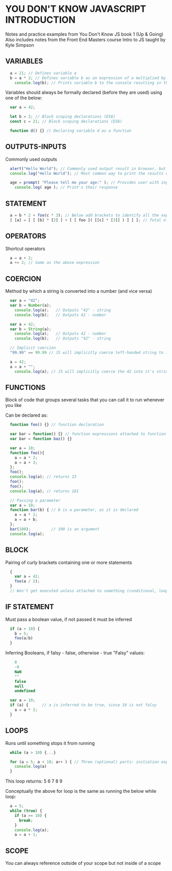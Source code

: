 # YOU DON'T KNOW JAVASCRIPT INTRODUCTION
Notes and practice examples from You Don't Know JS book 1 (Up & Going)
Also includes notes from the Front End Masters course Intro to JS
taught by Kyle Simpson

## VARIABLES

```js
  a = 21; // Defines variable a
  b = a * 2; // Defines variable b as an expression of a multiplied by two
    console.log(b); // Prints variable b to the console resulting in the output '42'
```

Variables should always be formally declared (before they are used) using one of the below:
```js
  var a = 42;

  let b = 2; // Block scoping declarations (ES6)
  const c = 21; // Block scoping declarations (ES6)

  function d() {} // Declaring variable d as a function
```

## OUTPUTS-INPUTS

Commonly used outputs

```js
  alert("Hello World"); // Commonly used output result in browser, but not part of JS
  console.log("Hello World"); // Most common way to print the results of your test

  age = prompt( "Please tell me your age:" ); // Provides user with input prompt
    console.log( age ); // Print's their response
```

## STATEMENT

```js
  a = b * 2 + foo(c * 3); // Below add brackets to identify all the expressions
  [ [a] = [ [ [b] * [2] ] + [ [ foo ]( [[c] * [3]] ) ] ] ]; // Total of  11 expressions compose this statement
```

## OPERATORS

Shortcut operators
```js
  a = a + 2;
  a += 2; // Same as the above expression
```

## COERCION
Method by which a string is converted into a number (and vice versa)

```js
  var a = "42";
  var b = Number(a);
    console.log(a);   // Outputs "42" - string
    console.log(b);   // Outputs 42 - number

  var a = 42;
  var b = String(a);
    console.log(a);   // Outputs 42 - number
    console.log(b);   // Outputs "42" - string

  // Implicit coercion
  "99.99" == 99.99 // JS will implicitly coerce left-handed string to it's number equivalent

  a = 42;
  a = a + "";
    console.log(a); // JS will implicitly coerce the 42 into it's string equivalent
```

## FUNCTIONS
Block of code that groups several tasks that you can call it to run whenever you like

Can be declared as:
```js
  function foo() {} // function declaration

  var bar = function() {} // function expressions attached to function declarations
  var bar = function baz() {}

  var a = 10;
  function foo(){
  	a = a * 2;
  	a = a + 3;
  };
  foo();
  console.log(a); // returns 23
  foo();
  foo();
  console.log(a); // returns 101

  // Passing a parameter
  var a = 10;
  function bar(b) { // b is a parameter, as it is declared
    a = a * 2;
    a = a + b;
  };
  bar(100);         // 100 is an argument
  console.log(a);
```

## BLOCK

Pairing of curly brackets containing one or more statements
```js
  {
    var a = 42;
    foo(a / 2);
  }
  // Won't get executed unless attached to something (conditional, loop, function)
```

## IF STATEMENT

Must pass a boolean value, if not passed it must be inferred

```js
  if (a > 10) {
    b = 5;
    foo(a/b)
  }
```

Inferring Booleans, if falsy - false, otherwise - true
"Falsy" values:

```js
    0
    -0
    NaN
    ""
    false
    null
    undefined

  var a = 10;
  if (a) {      // a is inferred to be true, since 10 is not falsy
    a = a * 2;
  }
```

## LOOPS

Runs until something stops it from running

```js
  while (a > 10) {...}

  for (a = 5; a < 10; a++ ) { // Three (optional) parts: initiation expression, conditional expression, update clause
    console.log(a)
  }
```

This loop returns:
  5
  6
  7
  8
  9

Conceptually the above for loop is the same as running the below while loop:

```js
  a = 5;
  while (true) {
    if (a >= 10) {
      break;
    }
    console.log(a);
    a = a + 1;
```

## SCOPE
You can always reference outside of your scope but not inside of a scope
